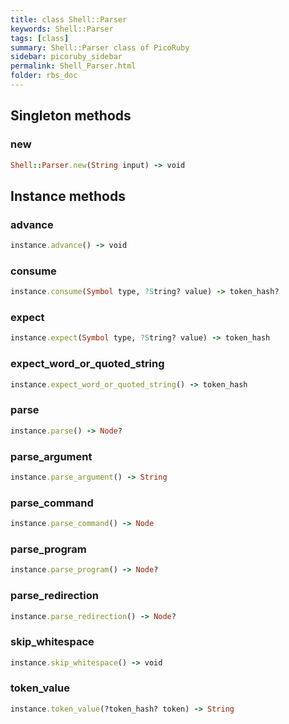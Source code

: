 ```yaml
---
title: class Shell::Parser
keywords: Shell::Parser
tags: [class]
summary: Shell::Parser class of PicoRuby
sidebar: picoruby_sidebar
permalink: Shell_Parser.html
folder: rbs_doc
---
```

## Singleton methods
### new

```ruby
Shell::Parser.new(String input) -> void
```
## Instance methods
### advance

```ruby
instance.advance() -> void
```
### consume

```ruby
instance.consume(Symbol type, ?String? value) -> token_hash?
```
### expect

```ruby
instance.expect(Symbol type, ?String? value) -> token_hash
```
### expect_word_or_quoted_string

```ruby
instance.expect_word_or_quoted_string() -> token_hash
```
### parse

```ruby
instance.parse() -> Node?
```
### parse_argument

```ruby
instance.parse_argument() -> String
```
### parse_command

```ruby
instance.parse_command() -> Node
```
### parse_program

```ruby
instance.parse_program() -> Node?
```
### parse_redirection

```ruby
instance.parse_redirection() -> Node?
```
### skip_whitespace

```ruby
instance.skip_whitespace() -> void
```
### token_value

```ruby
instance.token_value(?token_hash? token) -> String
```
